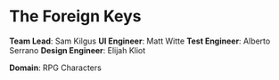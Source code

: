 The Foreign Keys
================

**Team Lead**: Sam Kilgus
**UI Engineer**: Matt Witte
**Test Engineer**: Alberto Serrano
**Design Engineer**: Elijah Kliot

**Domain**: RPG Characters
